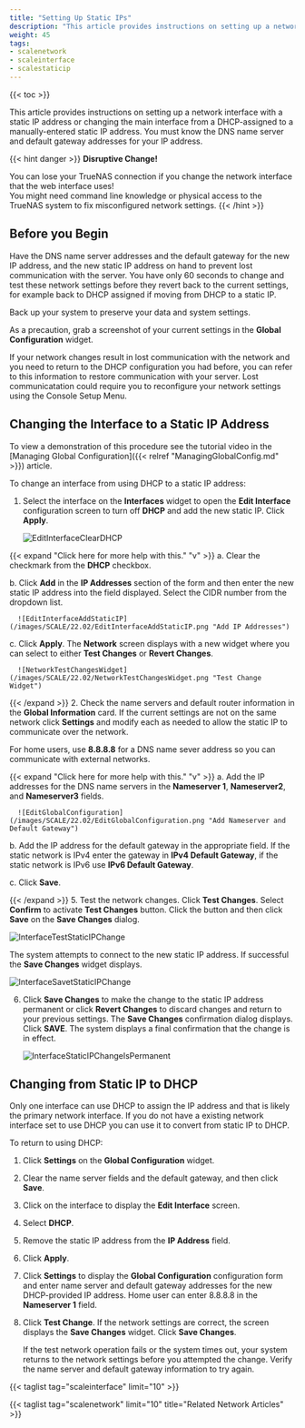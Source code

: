 ```yaml
---
title: "Setting Up Static IPs"
description: "This article provides instructions on setting up a network interface static IP address."
weight: 45
tags:
- scalenetwork
- scaleinterface
- scalestaticip
---
```


{{< toc >}}

This article provides instructions on setting up a network interface with a static IP address or changing the main interface from a DHCP-assigned to a manually-entered static IP address. You must know the DNS name server and default gateway addresses for your IP address.

{{< hint danger >}}
**Disruptive Change!**

You can lose your TrueNAS connection if you change the network interface that the web interface uses!  
You might need command line knowledge or physical access to the TrueNAS system to fix misconfigured network settings.
{{< /hint >}}

## Before you Begin

Have the DNS name server addresses and the default gateway for the new IP address, and the new static IP address on hand to prevent lost communication with the server. 
You have only 60 seconds to change and test these network settings before they revert back to the current settings, for example back to DHCP assigned if moving from DHCP to a static IP.

Back up your system to preserve your data and system settings.

As a precaution, grab a screenshot of your current settings in the **Global Configuration** widget. 

If your network changes result in lost communication with the network and you need to return to the DHCP configuration you had before, you can refer to this information to restore communication with your server.
Lost communicatation could require you to reconfigure your network settings using the Console Setup Menu.

## Changing the Interface to a Static IP Address

To view a demonstration of this procedure see the tutorial video in the [Managing Global Configuration]({{< relref "ManagingGlobalConfig.md" >}}) article.

To change an interface from using DHCP to a static IP address:

1. Select the interface on the **Interfaces** widget to open the **Edit Interface** configuration screen to turn off **DHCP** and add the new static IP. Click **Apply**. 
   
   ![EditInterfaceClearDHCP](/images/SCALE/22.02/EditInterfaceClearDHCP.png "Clear DHCP Checkbox")

{{< expand "Click here for more help with this." "v" >}}
   a. Clear the checkmark from the **DHCP** checkbox.

   b. Click **Add** in the **IP Addresses** section of the form and then enter the new static IP address into the field displayed. Select the CIDR number from the dropdown list.
      
      ![EditInterfaceAddStaticIP](/images/SCALE/22.02/EditInterfaceAddStaticIP.png "Add IP Addresses")

   c. Click **Apply**. The **Network** screen displays with a new widget where you can select to either **Test Changes** or **Revert Changes**. 
      
      ![NetworkTestChangesWidget](/images/SCALE/22.02/NetworkTestChangesWidget.png "Test Change Widget")

{{< /expand >}}
2. Check the name servers and default router information in the **Global Information** card. 
   If the current settings are not on the same network click **Settings** and modify each as needed to allow the static IP to communicate over the network. 

   For home users, use **8.8.8.8** for a DNS name sever address so you can communicate with external networks.

{{< expand "Click here for more help with this." "v" >}}
   a. Add the IP addresses for the DNS name servers in the **Nameserver 1**, **Nameserver2**, and **Nameserver3** fields.
      
      ![EditGlobalConfiguration](/images/SCALE/22.02/EditGlobalConfiguration.png "Add Nameserver and Default Gateway")

   b. Add the IP address for the default gateway in the appropriate field. If the static network is IPv4 enter the gateway in **IPv4 Default Gateway**, if the static network is IPv6 use **IPv6 Default Gateway**.

   c. Click **Save**.

{{< /expand >}}
5. Test the network changes. Click **Test Changes**. Select **Confirm** to activate **Test Changes** button. 
   Click the button and then click **Save** on the **Save Changes** dialog. 
   
   ![InterfaceTestStaticIPChange](/images/SCALE/22.02/InterfaceTestStaticIPChange.png "Test Changes")

   The system attempts to connect to the new static IP address. If successful the **Save Changes** widget displays.

   ![InterfaceSavetStaticIPChange](/images/SCALE/22.02/InterfaceSavetStaticIPChange.png "Save Changes")
   
6. Click **Save Changes** to make the change to the static IP address permanent or click **Revert Changes** to discard changes and return to your previous settings.
   The **Save Changes** confirmation dialog displays. Click **SAVE**. The system displays a final confirmation that the change is in effect.

   ![InterfaceStaticIPChangeIsPermanent](/images/SCALE/22.12/InterfaceStaticIPChangeIsPermanent.png "Network Change Made Permanent")

## Changing from Static IP to DHCP

Only one interface can use DHCP to assign the IP address and that is likely the primary network interface. If you do not have a existing network interface set to use DHCP you can use it to convert from static IP to DHCP.

To return to using DHCP:

1. Click **Settings** on the **Global Configuration** widget.

2. Clear the name server fields and the default gateway, and then click **Save**.

3. Click on the interface to display the **Edit Interface** screen.

4. Select **DHCP**.

5. Remove the static IP address from the **IP Address** field.

6. Click **Apply**.

7. Click **Settings** to display the **Global Configuration** configuration form and enter name server and default gateway addresses for the new DHCP-provided IP address.
   Home user can enter 8.8.8.8 in the **Nameserver 1** field.

7. Click **Test Change**. If the network settings are correct, the screen displays the **Save Changes** widget. Click **Save Changes**. 

   If the test network operation fails or the system times out, your system returns to the network settings before you attempted the change. Verify the name server and default gateway information to try again.

{{< taglist tag="scaleinterface" limit="10" >}}

{{< taglist tag="scalenetwork" limit="10" title="Related Network Articles" >}}